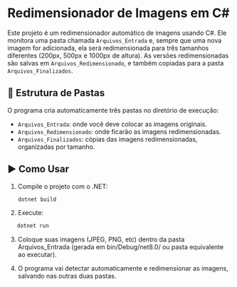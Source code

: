 # Redimensionador de Imagens em C#

Este projeto é um redimensionador automático de imagens usando C#. Ele monitora uma pasta chamada `Arquivos_Entrada` e, sempre que uma nova imagem for adicionada, ela será redimensionada para três tamanhos diferentes (200px, 500px e 1000px de altura). As versões redimensionadas são salvas em `Arquivos_Redimensionado`, e também copiadas para a pasta `Arquivos_Finalizados`.

## 📁 Estrutura de Pastas

O programa cria automaticamente três pastas no diretório de execução:

- `Arquivos_Entrada`: onde você deve colocar as imagens originais.
- `Arquivos_Redimensionado`: onde ficarão as imagens redimensionadas.
- `Arquivos_Finalizados`: cópias das imagens redimensionadas, organizadas por tamanho.

## ▶️ Como Usar

1. Compile o projeto com o .NET:
   ```bash
   dotnet build
   ```
2. Execute:
```bash
   dotnet run
   ```
3. Coloque suas imagens (JPEG, PNG, etc) dentro da pasta Arquivos_Entrada (gerada em bin/Debug/net8.0/ ou pasta equivalente ao executar).

4. O programa vai detectar automaticamente e redimensionar as imagens, salvando nas outras duas pastas.

